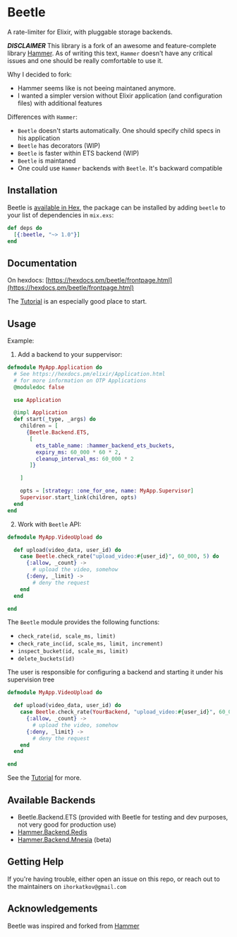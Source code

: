 # Beetle

A rate-limiter for Elixir, with pluggable storage backends.

***DISCLAIMER***
This library is a fork of an awesome and feature-complete library [Hammer](https://github.com/ExBeetle/hammer).
As of writing this text, `Hammer` doesn't have any critical issues and one should be really comfortable to use it.

Why I decided to fork:
- Hammer seems like is not beeing maintaned anymore.
- I wanted a simpler version without Elixir application (and configuration files) with additional features

Differences with `Hammer`:
- `Beetle` doesn't starts automatically. One should specify child specs in his application
- `Beetle` has decorators (WIP)
- `Beetle` is faster within ETS backend (WIP)
- `Beetle` is maintaned
- One could use `Hammer` backends with `Beetle`. It's backward compatible

## Installation

Beetle is [available in Hex](https://hex.pm/packages/beetle), the package can be installed
by adding `beetle` to your list of dependencies in `mix.exs`:

```elixir
def deps do
  [{:beetle, "~> 1.0"}]
end
```


## Documentation

On hexdocs: [https://hexdocs.pm/beetle/frontpage.html](https://hexdocs.pm/beetle/frontpage.html)

The [Tutorial](https://hexdocs.pm/beetle/tutorial.html) is an especially good place to start.

## Usage

Example:

1. Add a backend to your suppervisor:
```elixir
defmodule MyApp.Application do
  # See https://hexdocs.pm/elixir/Application.html
  # for more information on OTP Applications
  @moduledoc false

  use Application

  @impl Application
  def start(_type, _args) do
    children = [
      {Beetle.Backend.ETS,
       [
         ets_table_name: :hammer_backend_ets_buckets,
         expiry_ms: 60_000 * 60 * 2,
         cleanup_interval_ms: 60_000 * 2
       ]}

    ]

    opts = [strategy: :one_for_one, name: MyApp.Supervisor]
    Supervisor.start_link(children, opts)
  end
end
```

2. Work with `Beetle` API:
```elixir
defmodule MyApp.VideoUpload do

  def upload(video_data, user_id) do
    case Beetle.check_rate("upload_video:#{user_id}", 60_000, 5) do
      {:allow, _count} ->
        # upload the video, somehow
      {:deny, _limit} ->
        # deny the request
    end
  end

end
```

The `Beetle` module provides the following functions:

- `check_rate(id, scale_ms, limit)`
- `check_rate_inc(id, scale_ms, limit, increment)`
- `inspect_bucket(id, scale_ms, limit)`
- `delete_buckets(id)`

The user is responsible for configuring a backend and starting it under his supervision tree

```elixir
defmodule MyApp.VideoUpload do

  def upload(video_data, user_id) do
    case Beetle.check_rate(YourBackend, "upload_video:#{user_id}", 60_000, 5) do
      {:allow, _count} ->
        # upload the video, somehow
      {:deny, _limit} ->
        # deny the request
    end
  end

end
```

See the [Tutorial](https://hexdocs.pm/beetle/tutorial.html) for more.

## Available Backends

- Beetle.Backend.ETS (provided with Beetle for testing and dev purposes, not very good for production use)
- [Hammer.Backend.Redis](https://github.com/ExHammer/hammer-backend-redis)
- [Hammer.Backend.Mnesia](https://github.com/ExHammer/hammer-backend-mnesia) (beta)

## Getting Help

If you're having trouble, either open an issue on this repo, or reach out to the maintainers on `ihorkatkov@gmail.com`


## Acknowledgements

Beetle was inspired and forked from [Hammer](https://github.com/ExBeetle/hammer)
